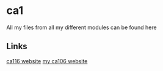 # ca1

All my files from all my different modules can be found here

## Links
[ca116 website](http://ca116.computing.dcu.ie/)
[my ca106 website](http://student.computing.dcu.ie/~joycec27/)
